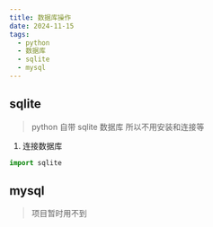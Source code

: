 ```yaml
---
title: 数据库操作
date: 2024-11-15
tags:
  - python
  - 数据库
  - sqlite
  - mysql
---
```


## sqlite

> python 自带 sqlite 数据库 所以不用安装和连接等

1. 连接数据库

```py
import sqlite
```

## mysql

> 项目暂时用不到
